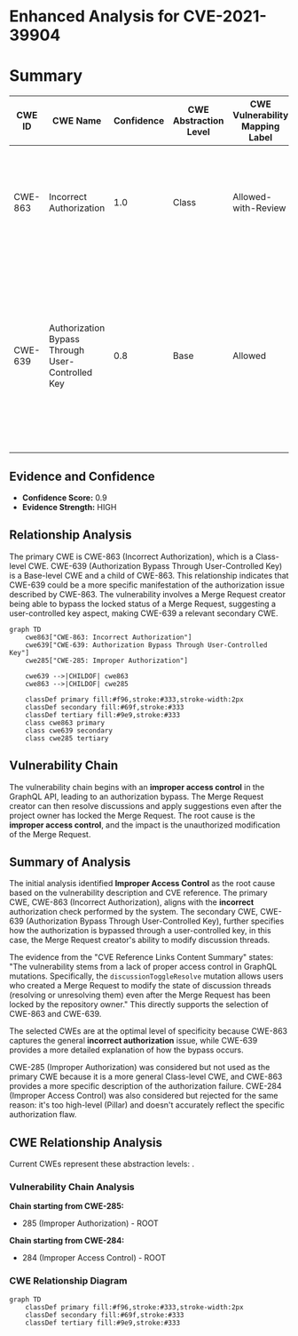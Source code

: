 # Enhanced Analysis for CVE-2021-39904

# Summary
| CWE ID | CWE Name | Confidence | CWE Abstraction Level | CWE Vulnerability Mapping Label | CWE-Vulnerability Mapping Notes |
|---|---|---|---|---|---|
| CWE-863 | Incorrect Authorization | 1.0 | Class | Allowed-with-Review | Primary CWE. The program performs an authorization check, but it does not correctly perform the check. |
| CWE-639 | Authorization Bypass Through User-Controlled Key | 0.8 | Base | Allowed | Secondary CWE. The system's authorization functionality does not prevent one user from gaining access to another user's data or record by modifying the key value identifying the data. |

## Evidence and Confidence

*   **Confidence Score:** 0.9
*   **Evidence Strength:** HIGH

## Relationship Analysis
The primary CWE is CWE-863 (Incorrect Authorization), which is a Class-level CWE. CWE-639 (Authorization Bypass Through User-Controlled Key) is a Base-level CWE and a child of CWE-863. This relationship indicates that CWE-639 could be a more specific manifestation of the authorization issue described by CWE-863. The vulnerability involves a Merge Request creator being able to bypass the locked status of a Merge Request, suggesting a user-controlled key aspect, making CWE-639 a relevant secondary CWE.

```mermaid
graph TD
    cwe863["CWE-863: Incorrect Authorization"]
    cwe639["CWE-639: Authorization Bypass Through User-Controlled Key"]
    cwe285["CWE-285: Improper Authorization"]

    cwe639 -->|CHILDOF| cwe863
    cwe863 -->|CHILDOF| cwe285

    classDef primary fill:#f96,stroke:#333,stroke-width:2px
    classDef secondary fill:#69f,stroke:#333
    classDef tertiary fill:#9e9,stroke:#333
    class cwe863 primary
    class cwe639 secondary
    class cwe285 tertiary
```

## Vulnerability Chain
The vulnerability chain begins with an **improper access control** in the GraphQL API, leading to an authorization bypass. The Merge Request creator can then resolve discussions and apply suggestions even after the project owner has locked the Merge Request. The root cause is the **improper access control**, and the impact is the unauthorized modification of the Merge Request.

## Summary of Analysis
The initial analysis identified **Improper Access Control** as the root cause based on the vulnerability description and CVE reference. The primary CWE, CWE-863 (Incorrect Authorization), aligns with the **incorrect** authorization check performed by the system. The secondary CWE, CWE-639 (Authorization Bypass Through User-Controlled Key), further specifies how the authorization is bypassed through a user-controlled key, in this case, the Merge Request creator's ability to modify discussion threads.

The evidence from the "CVE Reference Links Content Summary" states: "The vulnerability stems from a lack of proper access control in GraphQL mutations. Specifically, the `discussionToggleResolve` mutation allows users who created a Merge Request to modify the state of discussion threads (resolving or unresolving them) even after the Merge Request has been locked by the repository owner." This directly supports the selection of CWE-863 and CWE-639.

The selected CWEs are at the optimal level of specificity because CWE-863 captures the general **incorrect authorization** issue, while CWE-639 provides a more detailed explanation of how the bypass occurs.

CWE-285 (Improper Authorization) was considered but not used as the primary CWE because it is a more general Class-level CWE, and CWE-863 provides a more specific description of the authorization failure. CWE-284 (Improper Access Control) was also considered but rejected for the same reason: it's too high-level (Pillar) and doesn't accurately reflect the specific authorization flaw.


## CWE Relationship Analysis

Current CWEs represent these abstraction levels: .


### Vulnerability Chain Analysis

**Chain starting from CWE-285:**
- 285 (Improper Authorization) - ROOT


**Chain starting from CWE-284:**
- 284 (Improper Access Control) - ROOT



### CWE Relationship Diagram

```mermaid
graph TD
    classDef primary fill:#f96,stroke:#333,stroke-width:2px
    classDef secondary fill:#69f,stroke:#333
    classDef tertiary fill:#9e9,stroke:#333
```